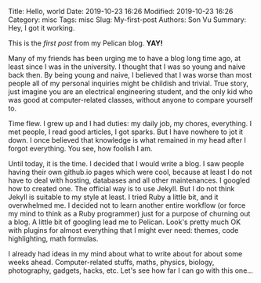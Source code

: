 Title: Hello, world
Date: 2019-10-23 16:26
Modified: 2019-10-23 16:26
Category: misc
Tags: misc
Slug: My-first-post
Authors: Son Vu
Summary: Hey, I got it working.

This is the *first post* from my Pelican blog. **YAY!**

Many of my friends has been urging me to have a blog long time ago, at least since I was in the university. I thought that I was so young and naive back then. By being young and naive, I believed that I was worse than most people all of my personal inquiries might be childish and trivial. True story, just imagine you are an electrical engineering student, and the only kid who was good at computer-related classes, without anyone to compare yourself to. 

Time flew. I grew up and I had duties: my daily job, my chores, everything. I met people, I read good articles, I got sparks. But I have nowhere to jot it down. I once believed that knowledge is what remained in my head after I forgot everything. You see, how foolish I am.

Until today, it is the time. I decided that I would write a blog. I saw people having their own github.io pages which were cool, because at least I do not have to deal with hosting, databases and all other maintenances. I googled how to created one. The official way is to use Jekyll. But I do not think Jekyll is suitable to my style at least. I tried Ruby a little bit, and it overwhelmed me. I decided not to learn another entire workflow (or force my mind to think as a Ruby programmer) just for a purpose of churning out a blog. A little bit of googling lead me to Pelican. Look's pretty much OK with plugins for almost everything that I might ever need: themes, code highlighting, math formulas.

I already had ideas in my mind about what to write about for about some weeks ahead. Computer-related stuffs, maths, physics, biology, photography, gadgets, hacks, etc. Let's see how far I can go with this one...